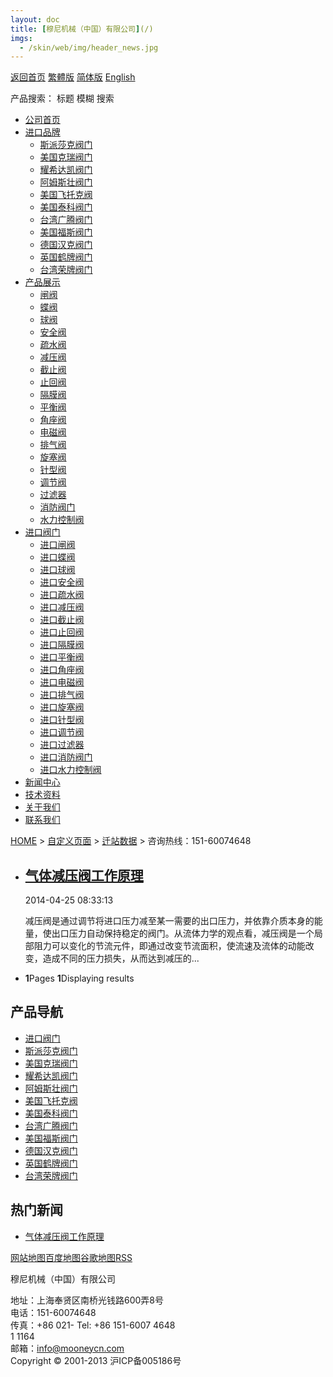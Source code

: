 ```yaml
---
layout: doc
title: [穆尼机械（中国）有限公司](/)
imgs:
  - /skin/web/img/header_news.jpg
---
```


[返回首页](/ 'home') [繁體版](/tw/ '切換到繁體中文版') [简体版](/ '切换到简体中文版') [English](/en/ 'Switch to English Version')

产品搜索： 标题 模糊 搜索

- [公司首页](/ '公司首页')
- [进口品牌](/import/)
  - [斯派莎克阀门](/SpiraxSarco/)
  - [美国克瑞阀门](/Crane/)
  - [耀希达凯阀门](/Yoshitake/)
  - [阿姆斯壮阀门](/Armstrong/)
  - [美国飞托克阀](/Fitok/)
  - [美国泰科阀门](/Tyco/)
  - [台湾广腾阀门](/Jung/)
  - [美国福斯阀门](/Flowserve/)
  - [德国汉克阀门](/Hank/)
  - [英国鹤牌阀门](/Hattersley/)
  - [台湾荣牌阀门](/Rongpai/)
- [产品展示](/products/)
  - [闸阀](/zf/)
  - [蝶阀](/df/)
  - [球阀](/qf/)
  - [安全阀](/aqf/)
  - [疏水阀](/ssf/)
  - [减压阀](/jyf/)
  - [截止阀](/jzf/)
  - [止回阀](/zhf/)
  - [隔膜阀](/gmf/)
  - [平衡阀](/phf/)
  - [角座阀](/jzfm/)
  - [电磁阀](/dcf/)
  - [排气阀](/pqf/)
  - [旋塞阀](/xsf/)
  - [针型阀](/zxf/)
  - [调节阀](/tjf/)
  - [过滤器](/glq/)
  - [消防阀门](/xff/)
  - [水力控制阀](/slf/)
- [进口阀门](/jkfm/)
  - [进口闸阀](/jkzf/)
  - [进口蝶阀](/jkdf/)
  - [进口球阀](/jkqf/)
  - [进口安全阀](/jkaqf/)
  - [进口疏水阀](/jkssf/)
  - [进口减压阀](/jkjyf/)
  - [进口截止阀](/jkjzf/)
  - [进口止回阀](/jkzhf/)
  - [进口隔膜阀](/jkgmf/)
  - [进口平衡阀](/jkphf/)
  - [进口角座阀](/jkjzfm/)
  - [进口电磁阀](/jkdcf/)
  - [进口排气阀](/jkpqf/)
  - [进口旋塞阀](/jkxsf/)
  - [进口针型阀](/jkzxf/)
  - [进口调节阀](/jktjf/)
  - [进口过滤器](/jkglq/)
  - [进口消防阀门](/jkxffm/)
  - [进口水力控制阀](/jkslkzf/)
- [新闻中心](/news '新闻中心')
- [技术资料](/services '技术资料')
- [关于我们](/about.html '关于我们')
- [联系我们](/contact.html '技术支持')

[HOME](/) > [自定义页面](/sitemap.html) > [迁站数据](/valve/) > 咨询热线：151-60074648

- ## [气体减压阀工作原理](/valve/91.html '气体减压阀工作原理')

  2014-04-25 08:33:13

  减压阀是通过调节将进口压力减至某一需要的出口压力，并依靠介质本身的能量，使出口压力自动保持稳定的阀门。从流体力学的观点看，减压阀是一个局部阻力可以变化的节流元件，即通过改变节流面积，使流速及流体的动能改变，造成不同的压力损失，从而达到减压的...

- **1**Pages **1**Displaying results

## 产品导航

- [进口阀门](/import/ '进口阀门')
- [斯派莎克阀门](/SpiraxSarco/)
- [美国克瑞阀门](/Crane/)
- [耀希达凯阀门](/Yoshitake/)
- [阿姆斯壮阀门](/Armstrong/)
- [美国飞托克阀](/Fitok/)
- [美国泰科阀门](/Tyco/)
- [台湾广腾阀门](/Jung/)
- [美国福斯阀门](/Flowserve/)
- [德国汉克阀门](/Hank/)
- [英国鹤牌阀门](/Hattersley/)
- [台湾荣牌阀门](/Rongpai/)

## 热门新闻

- [气体减压阀工作原理](/valve/91.html)

[网站地图](/sitemap.html '网站地图')[百度地图](/baidu.xml)[谷歌地图](/google.xml)[RSS](/rss.xml)

穆尼机械（中国）有限公司

地址：上海奉贤区南桥光钱路600弄8号  
电话：151-60074648  
传真：+86 021- Tel: +86 151-6007 4648  
1 1164  
邮箱：info@mooneycn.com  
Copyright © 2001-2013 沪ICP备005186号
